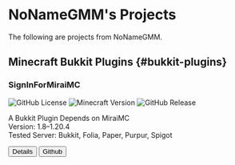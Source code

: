 # NoNameGMM's Projects

The following are projects from NoNameGMM.

## Minecraft Bukkit Plugins {#bukkit-plugins}

### SignInForMiraiMC
<p class="badges">
  <img alt="GitHub License" src="https://img.shields.io/github/license/NoNameGMM/SignInForMiraiMC?style=flat&label=License" />
  <img alt="Minecraft Version" src="https://img.shields.io/badge/Minecraft-1.8--1.20-blue?style=flat&color=green" />
  <img alt="GitHub Release" src="https://img.shields.io/github/v/release/NoNameGMM/SignInForMiraiMC?style=flat&label=Release" />
</p>
A Bukkit Plugin Depends on MiraiMC
<br>
Version: 1.8–1.20.4
<br>
Tested Server: Bukkit, Folia, Paper, Purpur, Spigot
<br>
<p class="buttons">
  <button onclick="window.location.href='./bukkit-plugins/signinformiraimc'"><Badge type="tip">Details</Badge></button>
  <button onclick="window.location.href='https://github.com/NoNameGMM/SignInForMiraiMC'"><Badge type="info">Github</Badge></button>
</p>